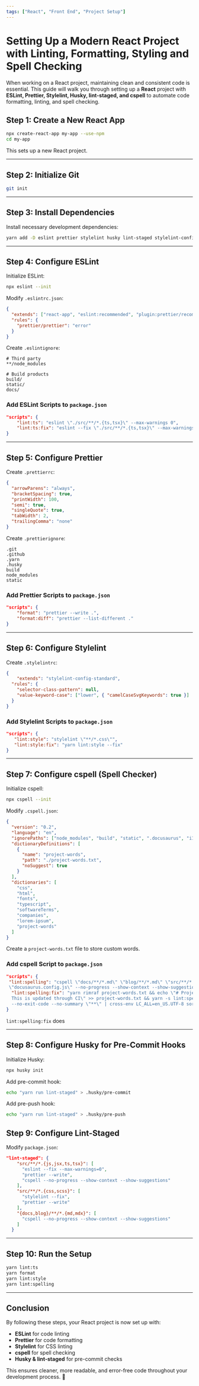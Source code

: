 ```yaml
---
tags: ["React", "Front End", "Project Setup"]
---
```


# Setting Up a Modern React Project with Linting, Formatting, Styling and Spell Checking

When working on a React project, maintaining clean and consistent code is essential. This guide will
walk you through setting up a **React** project with **ESLint, Prettier, Stylelint, Husky,
lint-staged, and cspell** to automate code formatting, linting, and spell checking.

## **Step 1: Create a New React App**

```sh
npx create-react-app my-app --use-npm
cd my-app
```

This sets up a new React project.

---

## **Step 2: Initialize Git**

```sh
git init
```

---

## **Step 3: Install Dependencies**

Install necessary development dependencies:

```sh
yarn add -D eslint prettier stylelint husky lint-staged stylelint-config-standard cspell stylelint-config-standard
```

---

## **Step 4: Configure ESLint**

Initialize ESLint:

```sh
npx eslint --init
```

Modify `.eslintrc.json`:

```json
{
  "extends": ["react-app", "eslint:recommended", "plugin:prettier/recommended"],
  "rules": {
    "prettier/prettier": "error"
  }
}
```

Create `.eslintignore`:

```text
# Third party
**/node_modules

# Build products
build/
static/
docs/
```

### **Add ESLint Scripts to `package.json`**

```json
"scripts": {
    "lint:ts": "eslint \"./src/**/*.{ts,tsx}\" --max-warnings 0",
    "lint:ts:fix": "eslint --fix \"./src/**/*.{ts,tsx}\" --max-warnings 0"
}
```

---

## **Step 5: Configure Prettier**

Create `.prettierrc`:

```json
{
  "arrowParens": "always",
  "bracketSpacing": true,
  "printWidth": 100,
  "semi": true,
  "singleQuote": true,
  "tabWidth": 2,
  "trailingComma": "none"
}
```

Create `.prettierignore`:

```text
.git
.github
.yarn
.husky
build
node_modules
static
```

### **Add Prettier Scripts to `package.json`**

```json
"scripts": {
    "format": "prettier --write .",
    "format:diff": "prettier --list-different ."
}
```

---

## **Step 6: Configure Stylelint**

Create `.stylelintrc`:

```json
{
    "extends": "stylelint-config-standard",
  "rules": {
    "selector-class-pattern": null,
    "value-keyword-case": ["lower", { "camelCaseSvgKeywords": true }]
  }
}
```

### **Add Stylelint Scripts to `package.json`**

```json
"scripts": {
   "lint:style": "stylelint \"**/*.css\"",
   "lint:style:fix": "yarn lint:style --fix"
}
```

---

## **Step 7: Configure cspell (Spell Checker)**

Initialize cspell:

```sh
npx cspell --init
```

Modify `.cspell.json`:

```json
{
  "version": "0.2",
  "language": "en",
  "ignorePaths": ["node_modules", "build", "static", ".docusaurus", "i18n"],
  "dictionaryDefinitions": [
    {
      "name": "project-words",
      "path": "./project-words.txt",
      "noSuggest": true
    }
  ],
  "dictionaries": [
    "css",
    "html",
    "fonts",
    "typescript",
    "softwareTerms",
    "companies",
    "lorem-ipsum",
    "project-words"
  ]
}
```

Create a `project-words.txt` file to store custom words.

### **Add cspell Script to `package.json`**

```json
"scripts": {
 "lint:spelling": "cspell \"docs/**/*.md\" \"blog/**/*.md\" \"src/**/*.js\" \"src/**/*.tsx\" 
 \"docusaurus.config.js\" --no-progress --show-context --show-suggestions",
  "lint:spelling:fix": "yarn rimraf project-words.txt && echo \"# Project Words - DO NOT TOUCH - 
  This is updated through CI\" >> project-words.txt && yarn -s lint:spelling --words-only --unique 
  --no-exit-code --no-summary \"**\" | cross-env LC_ALL=en_US.UTF-8 sort --ignore-case >> project-words.txt"
}
```

`lint:spelling:fix` does

---

## **Step 8: Configure Husky for Pre-Commit Hooks**

Initialize Husky:

```sh
npx husky init
```

Add pre-commit hook:

```sh
echo "yarn run lint-staged" > .husky/pre-commit
```

Add pre-push hook:

```sh
echo "yarn run lint-staged" > .husky/pre-push
```

## **Step 9: Configure Lint-Staged**

Modify `package.json`:

```json
"lint-staged": {
    "src/**/*.{js,jsx,ts,tsx}": [
      "eslint --fix --max-warnings=0",
      "prettier --write",
      "cspell --no-progress --show-context --show-suggestions"
    ],
    "src/**/*.{css,scss}": [
      "stylelint --fix",
      "prettier --write"
    ],
    "{docs,blog}/**/*.{md,mdx}": [
      "cspell --no-progress --show-context --show-suggestions"
    ]
  }
```

---

## **Step 10: Run the Setup**

```sh
yarn lint:ts
yarn format
yarn lint:style
yarn lint:spelling
```

---

## **Conclusion**

By following these steps, your React project is now set up with:

- **ESLint** for code linting
- **Prettier** for code formatting
- **Stylelint** for CSS linting
- **cspell** for spell checking
- **Husky & lint-staged** for pre-commit checks

This ensures cleaner, more readable, and error-free code throughout your development process. 🚀
